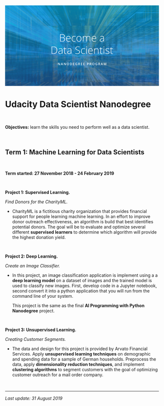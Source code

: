 ![](Udacity-Data-Scientist-Nanodegree-program.png)



# Udacity Data Scientist Nanodegree

<br>

**Objectives:** learn the skills you need to perform well as a data scientist. 

<br>

## **Term 1: Machine Learning for Data Scientists**

<br>

**Term started: 27 November 2018 - 24 February 2019**

<br>

**Project 1: Supervised Learning.** 

*Find Donors for the CharityML.*

- CharityML is a fictitious charity organization that provides financial support for people learning machine learning. In an effort to improve donor outreach effectiveness, an algorithm is build that best identifies potential donors. The goal will be to evaluate and optimize several different **supervised learners** to determine which algorithm will provide the highest donation yield.

<br>


**Project 2: Deep Learning.** 

*Create an Image Classifier.*

- In this project, an image classification application is implement using a a **deep learning model** on a dataset of images and the trained model is used to classify new images. First, develop code in a Jupyter notebook, second convert it into a python application that you will run from the command line of your system.

  This project is the same as the final **AI Programming with Python Nanodegree** project. 

<br>

**Project 3: Unsupervised Learning.** 

*Creating Customer Segments.*

- The data and design for this project is provided by Arvato Financial Services. Apply **unsupervised learning techniques** on demographic and spending data for a sample of German households. Preprocess the data, apply **dimensionality reduction techniques**, and implement **clustering algorithms** to segment customers with the goal of optimizing customer outreach for a mail order company.


<br>

------

*Last update: 31 August 2019*


